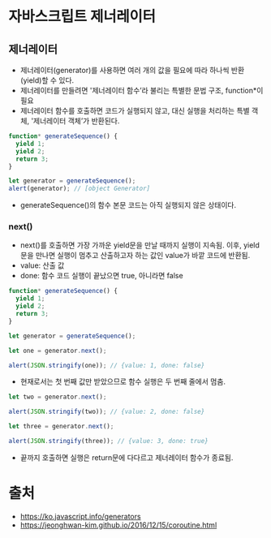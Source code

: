 # 자바스크립트 제너레이터

## 제너레이터
- 제너레이터(generator)를 사용하면 여러 개의 값을 필요에 따라 하나씩 반환(yield)할 수 있다.
- 제너레이터를 만들려면 '제너레이터 함수’라 불리는 특별한 문법 구조, function*이 필요
- 제너레이터 함수를 호출하면 코드가 실행되지 않고, 대신 실행을 처리하는 특별 객체, '제너레이터 객체’가 반환된다.

```js
function* generateSequence() {
  yield 1;
  yield 2;
  return 3;
}

let generator = generateSequence();
alert(generator); // [object Generator]

```
- generateSequence()의 함수 본문 코드는 아직 실행되지 않은 상태이다.

### next()
- next()를 호출하면 가장 가까운 yield문을 만날 때까지 실행이 지속됨. 이후, yield문을 만나면 실행이 멈추고 산출하고자 하는 값인 value가 바깥 코드에 반환됨.
- value: 산출 값
- done: 함수 코드 실행이 끝났으면 true, 아니라면 false

```js
function* generateSequence() {
  yield 1;
  yield 2;
  return 3;
}

let generator = generateSequence();

let one = generator.next();

alert(JSON.stringify(one)); // {value: 1, done: false}
```
- 현재로서는 첫 번째 값만 받았으므로 함수 실행은 두 번째 줄에서 멈춤.

```js
let two = generator.next();

alert(JSON.stringify(two)); // {value: 2, done: false}

let three = generator.next();

alert(JSON.stringify(three)); // {value: 3, done: true}
```
- 끝까지 호출하면 실행은 return문에 다다르고 제너레이터 함수가 종료됨.


# 출처
- https://ko.javascript.info/generators
- https://jeonghwan-kim.github.io/2016/12/15/coroutine.html
